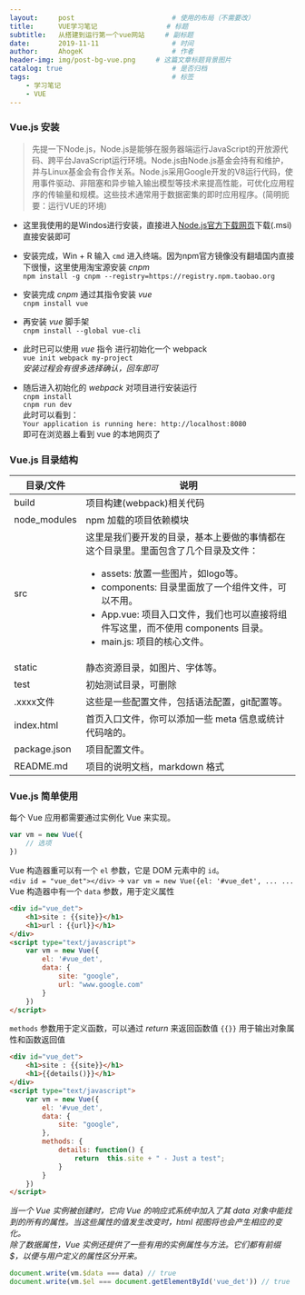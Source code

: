 ```yaml
---
layout:     post                        # 使用的布局（不需要改）
title:      VUE学习笔记                 # 标题
subtitle:   从搭建到运行第一个vue网站     # 副标题
date:       2019-11-11                  # 时间
author:     AhogeK                      # 作者
header-img: img/post-bg-vue.png     # 这篇文章标题背景图片
catalog: true                           # 是否归档
tags:                                   # 标签
    - 学习笔记
    - VUE
---
```

### Vue.js 安装
> 先提一下Node.js，Node.js是能够在服务器端运行JavaScript的开放源代码、跨平台JavaScript运行环境。Node.js由Node.js基金会持有和维护，并与Linux基金会有合作关系。Node.js采用Google开发的V8运行代码，使用事件驱动、非阻塞和异步输入输出模型等技术来提高性能，可优化应用程序的传输量和规模。这些技术通常用于数据密集的即时应用程序。(简明扼要：运行VUE的环境)

* 这里我使用的是Windos进行安装，直接进入[Node.js官方下载网页](https://nodejs.org/en/download/)下载(.msi)直接安装即可

* 安装完成，Win + R 输入 ``cmd`` 进入终端。因为npm官方镜像没有翻墙国内直接下很慢，这里使用淘宝源安装 *cnpm*<br>
``npm install -g cnpm --registry=https://registry.npm.taobao.org``

* 安装完成 *cnpm* 通过其指令安装 *vue*<br>
``cnpm install vue``

* 再安装 *vue* 脚手架<br>
``cnpm install --global vue-cli``

* 此时已可以使用 *vue* 指令 进行初始化一个 webpack<br>
``vue init webpack my-project``<br>
*安装过程会有很多选择确认，回车即可*

* 随后进入初始化的 *webpack* 对项目进行安装运行<br>
``cnpm install``<br>
``cnpm run dev``<br>
此时可以看到：<br>
``Your application is running here: http://localhost:8080``<br>
即可在浏览器上看到 vue 的本地网页了 

### Vue.js 目录结构

目录/文件 | 说明
-------- | ---------
build | 项目构建(webpack)相关代码
node_modules | npm 加载的项目依赖模块
src | 这里是我们要开发的目录，基本上要做的事情都在这个目录里。里面包含了几个目录及文件：<ul><li>assets: 放置一些图片，如logo等。</li><li>components: 目录里面放了一个组件文件，可以不用。</li><li>App.vue: 项目入口文件，我们也可以直接将组件写这里，而不使用 components 目录。</li><li>main.js: 项目的核心文件。</li></ul>
static | 静态资源目录，如图片、字体等。
test | 初始测试目录，可删除
.xxxx文件 | 这些是一些配置文件，包括语法配置，git配置等。
index.html | 首页入口文件，你可以添加一些 meta 信息或统计代码啥的。
package.json | 项目配置文件。
README.md | 项目的说明文档，markdown 格式

### Vue.js 简单使用
每个 Vue 应用都需要通过实例化 Vue 来实现。

```js
var vm = new Vue({
    // 选项
})
```

Vue 构造器重可以有一个 ``el`` 参数，它是 DOM 元素中的 ``id``。<br>
``<div id = "vue_det"></div>`` → ``var vm = new Vue({el: '#vue_det', ... ...``<br>
Vue 构造器中有一个 ``data`` 参数，用于定义属性

```html
<div id="vue_det">
    <h1>site : {{site}}</h1>
    <h1>url : {{url}}</h1>
</div>
<script type="text/javascript">
    var vm = new Vue({
        el: '#vue_det',
        data: {
            site: "google",
            url: "www.google.com"
        }
    })
</script>
```

``methods`` 参数用于定义函数，可以通过 *return* 来返回函数值
``{{}}`` 用于输出对象属性和函数返回值

```html
<div id="vue_det">
    <h1>site : {{site}}</h1>
    <h1>{{details()}}</h1>
</div>
<script type="text/javascript">
    var vm = new Vue({
        el: '#vue_det',
        data: {
            site: "google",
        },
        methods: {
            details: function() {
                return  this.site + " - Just a test";
            }
        }
    })
</script>
```

*当一个 Vue 实例被创建时，它向 Vue 的响应式系统中加入了其 data 对象中能找到的所有的属性。当这些属性的值发生改变时，html 视图将也会产生相应的变化。*<br>
*除了数据属性，Vue 实例还提供了一些有用的实例属性与方法。它们都有前缀 $，以便与用户定义的属性区分开来。*

```js
document.write(vm.$data === data) // true
document.write(vm.$el === document.getElementById('vue_det')) // true
```